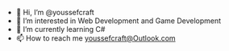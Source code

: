 - 👋 Hi, I’m @youssefcraft
- 👀 I’m interested in Web Development and Game Development
- 🌱 I’m currently learning C#
- 📫 How to reach me youssefcraft@Outlook.com



